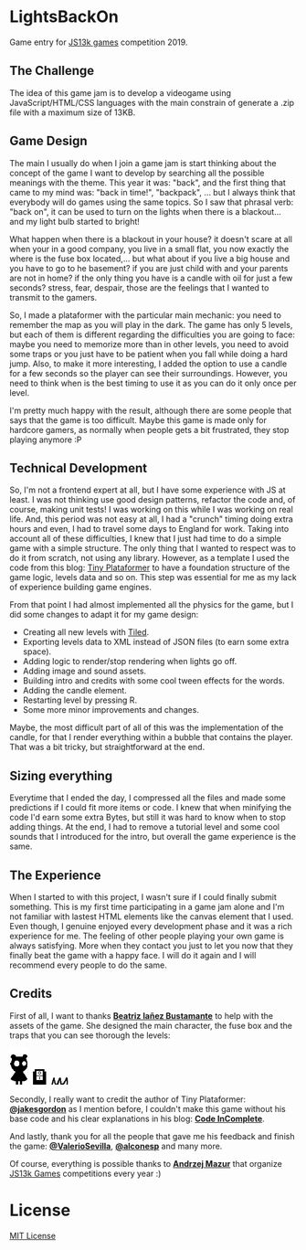 # LightsBackOn
Game entry for [JS13k games](https://js13kgames.com/) competition 2019.

## The Challenge
The idea of this game jam is to develop a videogame using JavaScript/HTML/CSS languages with the main constrain of generate a .zip file with a maximum size of 13KB.

## Game Design
The main I usually do when I join a game jam is start thinking about the concept of the game I want to develop by searching all the possible meanings with the theme. This year it was: "back", and the first thing that came to my mind was: "back in time!", "backpack", ... but I always think that everybody will do games using the same topics. So I saw that phrasal verb: "back on", it can be used to turn on the lights when there is a blackout... and my light bulb started to bright!

What happen when there is a blackout in your house? it doesn't scare at all when your in a good company, you live in a small flat, you now exactly the where is the fuse box located,... but what about if you live a big house and you have to go to he basement? if you are just child with and your parents are not in home? if the only thing you have is a candle with oil for just a few seconds? stress, fear, despair, those are the feelings that I wanted to transmit to the gamers.

So, I made a plataformer with the particular main mechanic: you need to remember the map as you will play in the dark. The game has only 5 levels, but each of them is different regarding the difficulties you are going to face: maybe you need to memorize more than in other levels, you need to avoid some traps or you just have to be patient when you fall while doing a hard jump. Also, to make it more interesting, I added the option to use a candle for a few seconds so the player can see their surroundings. However, you need to think when is the best timing to use it as you can do it only once per level. 

I'm pretty much happy with the result, although there are some people that says that the game is too difficult. Maybe this game is made only for hardcore gamers, as normally when people gets a bit frustrated, they stop playing anymore :P

## Technical Development
So, I'm not a frontend expert at all, but I have some experience with JS at least. I was not thinking use good design patterns, refactor the code and, of course, making unit tests! I was working on this while I was working on real life. And, this period was not easy at all, I had a "crunch" timing doing extra hours and even, I had to travel some days to England for work. Taking into account all of these difficulties, I knew that I just had time to do a simple game with a simple structure. The only thing that I wanted to respect was to do it from scratch, not using any library. However, as a template I used the code from this blog: [Tiny Plataformer](https://codeincomplete.com/posts/tiny-platformer/) to have a foundation structure of the game logic, levels data and so on. This step was essential for me as my lack of experience building game engines.

From that point I had almost implemented all the physics for the game, but I did some changes to adapt it for my game design: 
* Creating all new levels with [Tiled](https://www.mapeditor.org/).
* Exporting levels data to XML instead of JSON files (to earn some extra space).
* Adding logic to render/stop rendering when lights go off.
* Adding image and sound assets.
* Building intro and credits with some cool tween effects for the words.
* Adding the candle element.
* Restarting level by pressing R.
* Some more minor improvements and changes.

Maybe, the most difficult part of all of this was the implementation of the candle, for that I render everything within a bubble that contains the player. That was a bit tricky, but straightforward at the end.

## Sizing everything
Everytime that I ended the day, I compressed all the files and made some predictions if I could fit more items or code. I knew that when minifying the code I'd earn some extra Bytes, but still it was hard to know when to stop adding things. At the end, I had to remove a tutorial level and some cool sounds that I introduced for the intro, but overall the game experience is the same.

## The Experience
When I started to with this project, I wasn't sure if I could finally submit something. This is my first time participating in a game jam alone and I'm not familiar with lastest HTML elements like the canvas element that I used. Even though, I genuine enjoyed every development phase and it was a rich experience for me. The feeling of other people playing your own game is always satisfying. More when they contact you just to let you now that they finally beat the game with a happy face. I will do it again and I will recommend every people to do the same.

## Credits
First of all, I want to thanks **[Beatriz Iañez Bustamante](https://www.linkedin.com/in/beatriz-i%C3%A1%C3%B1ez-bustamante-b75a2b102/)** to help with the assets of the game. She designed the main character, the fuse box and the traps that you can see thorough the levels:

![alt text](https://github.com/amolinasalazar/LightsBackOn/blob/master/assets/player-right.png "Main character")
![alt text](https://github.com/amolinasalazar/LightsBackOn/blob/master/assets/switch.png "Fuse box")
![alt text](https://github.com/amolinasalazar/LightsBackOn/blob/master/assets/trap.png "Trap")

Secondly, I really want to credit the author of Tiny Plataformer: **[@jakesgordon](https://github.com/jakesgordon)** as I mention before, I couldn't make this game without his base code and his clear explanations in his blog: **[Code InComplete](https://codeincomplete.com/)**.

And lastly, thank you for all the people that gave me his feedback and finish the game: **[@ValerioSevilla](https://github.com/ValerioSevilla)**, **[@alconesp](https://github.com/alconesp)** and many more.

Of course, everything is possible thanks to **[Andrzej Mazur](https://end3r.com/)** that organize [JS13k Games](http://js13kgames.com/) competitions every year :)

# License
[MIT License](https://en.wikipedia.org/wiki/MIT_License)

